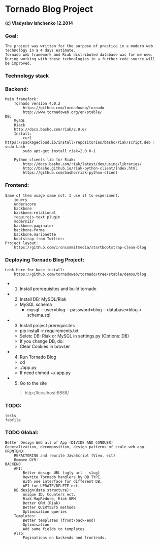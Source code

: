# Tornado Blog Project

#### (c) Vladyslav Ishchenko 12.2014


### Goal:
	The project was written for the purpose of practice in a modern web technology in a 4 days estimate.
	Tornado web framework and Riak distributed database was for me new.
	During working with these technologies in a further code source will be improved.

### Technology stack

### Backend:
    Main framefork:
    	Tornado version 4.0.2
			https://github.com/tornadoweb/tornado
			http://www.tornadoweb.org/en/stable/
	DB:
		MySQL
		Riack
		http://docs.basho.com/riak/2.0.0/
		Install:
			curl https://packagecloud.io/install/repositories/basho/riak/script.deb | sudo bash
			sudo apt-get install riak=2.0.0-1
	
		Python clients lib for Riak:
			http://docs.basho.com/riak/latest/dev/using/libraries/
			http://basho.github.io/riak-python-client/index.html
			https://github.com/basho/riak-python-client

### Frontend:
	Same of them usage same not. I use it to experiment.
		jquery
		underscore
		backbone
        backbone-relational
		requirejs-text plugin
        modernizr
		backbone.paginator
		backbone-forms
		backbone.marionette
		bootstrap from Twitter:
	Project layout:
		https://github.com/ironsummitmedia/startbootstrap-clean-blog

### Deploying Tornado Blog Project:

	Look here for base install:
		https://github.com/tornadoweb/tornado/tree/stable/demos/blog

* 1. Install prerequisites and build tornado
* 2. Install DB: MySQL/Riak
	* MySQL schema
		* mysql --user=blog --password=blog --database=blog < schema.sql
* 3. Install project prerequisites
	* pip install -r requirements.txt
	* Seletc DB: Riak or MySQL in settings.py (Options: DB)
	* If you change DB, do:
	* Clear Cookies in brovser
* 4. Run Tornado Blog
	* cd
	* ./app.py
	* If need chmod +x app.py
* 5. Go to the site
   > http://localhost:8888/

### TODO:
	tests
	fabfile

### TODO Global:
	Better Design Web all of App (DIVIDE AND CONQUER)
	Generalization, decomposition, design patterns of scale web app.
	FRONTEND:
		REFACTORING and rewrite JavaScript (View, ect)
		Remove DYR!
	BACKEND
		API:
			Better design URL (ugly url - slug)
			Rewrite Tornado handlers by DB TYPE.
			With one interface for different DB.
			API for UPDATE/DELETE ect.
		DB design(data structure):
			unique ID, Counters ect.
			Riak MapReduce, Riak ORM
			Better ORM (Riak)
			Better QUERYSETS methods
			Optimisation queries
		Templates:
			Better templates (front/back-end)
			Optimisation
			Add same fields to templates
		Also:
 			Paginations on backends and frontends.
